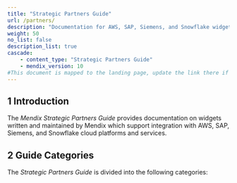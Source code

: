 ```yaml
---
title: "Strategic Partners Guide"
url: /partners/
description: "Documentation for AWS, SAP, Siemens, and Snowflake widgets written and maintained by Mendix"
weight: 50
no_list: false
description_list: true
cascade:
    - content_type: "Strategic Partners Guide"
    - mendix_version: 10
#This document is mapped to the landing page, update the link there if renaming or moving the doc file.
---
```


## 1 Introduction

The *Mendix Strategic Partners Guide* provides documentation on widgets written and maintained by Mendix which support integration with AWS, SAP, Siemens, and Snowflake cloud platforms and services.

## 2 Guide Categories

The *Strategic Partners Guide* is divided into the following categories:
